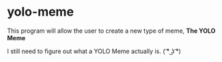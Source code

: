 # yolo-meme
This program will allow the user to create a new type of meme,
**The YOLO Meme**

I still need to figure out what a YOLO Meme actually is. ( ͡° ͜ʖ ͡°)
